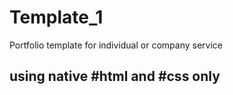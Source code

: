 # Template_1
Portfolio template for individual or company service
## using native #html and #css only
